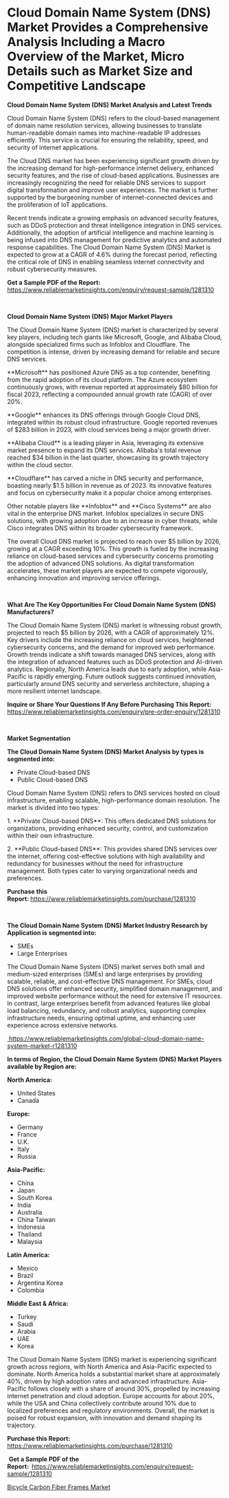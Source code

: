 <p><h1>Cloud Domain Name System (DNS) Market Provides a Comprehensive Analysis Including a Macro Overview of the Market, Micro Details such as Market Size and Competitive Landscape</h1></p><p><strong>Cloud Domain Name System (DNS) Market Analysis and Latest Trends</strong></p>
<p><p>Cloud Domain Name System (DNS) refers to the cloud-based management of domain name resolution services, allowing businesses to translate human-readable domain names into machine-readable IP addresses efficiently. This service is crucial for ensuring the reliability, speed, and security of internet applications. </p><p>The Cloud DNS market has been experiencing significant growth driven by the increasing demand for high-performance internet delivery, enhanced security features, and the rise of cloud-based applications. Businesses are increasingly recognizing the need for reliable DNS services to support digital transformation and improve user experiences. The market is further supported by the burgeoning number of internet-connected devices and the proliferation of IoT applications.</p><p>Recent trends indicate a growing emphasis on advanced security features, such as DDoS protection and threat intelligence integration in DNS services. Additionally, the adoption of artificial intelligence and machine learning is being infused into DNS management for predictive analytics and automated response capabilities. The Cloud Domain Name System (DNS) Market is expected to grow at a CAGR of 4.6% during the forecast period, reflecting the critical role of DNS in enabling seamless internet connectivity and robust cybersecurity measures.</p></p>
<p><strong>Get a Sample PDF of the Report:&nbsp;</strong> <a href="https://www.reliablemarketinsights.com/enquiry/request-sample/1281310?utm_campaign=2187&utm_medium=2&utm_source=Github&utm_content=ia&utm_term=24032025&utm_id=cloud-domain-name-system-dns">https://www.reliablemarketinsights.com/enquiry/request-sample/1281310</a></p>
<p>&nbsp;</p>
<p><strong>Cloud Domain Name System (DNS) Major Market Players</strong></p>
<p><p>The Cloud Domain Name System (DNS) market is characterized by several key players, including tech giants like Microsoft, Google, and Alibaba Cloud, alongside specialized firms such as Infoblox and Cloudflare. The competition is intense, driven by increasing demand for reliable and secure DNS services.</p><p>**Microsoft** has positioned Azure DNS as a top contender, benefiting from the rapid adoption of its cloud platform. The Azure ecosystem continuously grows, with revenue reported at approximately $80 billion for fiscal 2023, reflecting a compounded annual growth rate (CAGR) of over 20%. </p><p>**Google** enhances its DNS offerings through Google Cloud DNS, integrated within its robust cloud infrastructure. Google reported revenues of $283 billion in 2023, with cloud services being a major growth driver.</p><p>**Alibaba Cloud** is a leading player in Asia, leveraging its extensive market presence to expand its DNS services. Alibaba's total revenue reached $34 billion in the last quarter, showcasing its growth trajectory within the cloud sector.</p><p>**Cloudflare** has carved a niche in DNS security and performance, boasting nearly $1.5 billion in revenue as of 2023. Its innovative features and focus on cybersecurity make it a popular choice among enterprises.</p><p>Other notable players like **Infoblox** and **Cisco Systems** are also vital in the enterprise DNS market. Infoblox specializes in secure DNS solutions, with growing adoption due to an increase in cyber threats, while Cisco integrates DNS within its broader cybersecurity framework.</p><p>The overall Cloud DNS market is projected to reach over $5 billion by 2026, growing at a CAGR exceeding 10%. This growth is fueled by the increasing reliance on cloud-based services and cybersecurity concerns promoting the adoption of advanced DNS solutions. As digital transformation accelerates, these market players are expected to compete vigorously, enhancing innovation and improving service offerings.</p></p>
<p>&nbsp;</p>
<p><strong>What Are The Key Opportunities For Cloud Domain Name System (DNS) Manufacturers?</strong></p>
<p><p>The Cloud Domain Name System (DNS) market is witnessing robust growth, projected to reach $5 billion by 2026, with a CAGR of approximately 12%. Key drivers include the increasing reliance on cloud services, heightened cybersecurity concerns, and the demand for improved web performance. Growth trends indicate a shift towards managed DNS services, along with the integration of advanced features such as DDoS protection and AI-driven analytics. Regionally, North America leads due to early adoption, while Asia-Pacific is rapidly emerging. Future outlook suggests continued innovation, particularly around DNS security and serverless architecture, shaping a more resilient internet landscape.</p></p>
<p><strong>Inquire or Share Your Questions If Any Before Purchasing This Report:</strong> <a href="https://www.reliablemarketinsights.com/enquiry/pre-order-enquiry/1281310?utm_campaign=2187&utm_medium=2&utm_source=Github&utm_content=ia&utm_term=24032025&utm_id=cloud-domain-name-system-dns">https://www.reliablemarketinsights.com/enquiry/pre-order-enquiry/1281310</a></p>
<p>&nbsp;</p>
<p><strong>Market Segmentation</strong></p>
<p><strong>The Cloud Domain Name System (DNS) Market Analysis by types is segmented into:</strong></p>
<p><ul><li>Private Cloud-based DNS</li><li>Public Cloud-based DNS</li></ul></p>
<p><p>Cloud Domain Name System (DNS) refers to DNS services hosted on cloud infrastructure, enabling scalable, high-performance domain resolution. The market is divided into two types:</p><p>1. **Private Cloud-based DNS**: This offers dedicated DNS solutions for organizations, providing enhanced security, control, and customization within their own infrastructure.</p><p>2. **Public Cloud-based DNS**: This provides shared DNS services over the internet, offering cost-effective solutions with high availability and redundancy for businesses without the need for infrastructure management. Both types cater to varying organizational needs and preferences.</p></p>
<p><strong>Purchase this Report:&nbsp;</strong><a href="https://www.reliablemarketinsights.com/purchase/1281310?utm_campaign=2187&utm_medium=2&utm_source=Github&utm_content=ia&utm_term=24032025&utm_id=cloud-domain-name-system-dns">https://www.reliablemarketinsights.com/purchase/1281310</a></p>
<p>&nbsp;</p>
<p><strong>The Cloud Domain Name System (DNS) Market Industry Research by Application is segmented into:</strong></p>
<p><ul><li>SMEs</li><li>Large Enterprises</li></ul></p>
<p><p>The Cloud Domain Name System (DNS) market serves both small and medium-sized enterprises (SMEs) and large enterprises by providing scalable, reliable, and cost-effective DNS management. For SMEs, cloud DNS solutions offer enhanced security, simplified domain management, and improved website performance without the need for extensive IT resources. In contrast, large enterprises benefit from advanced features like global load balancing, redundancy, and robust analytics, supporting complex infrastructure needs, ensuring optimal uptime, and enhancing user experience across extensive networks.</p></p>
<p><a href="https://www.reliablemarketinsights.com/global-cloud-domain-name-system-market-r1281310?utm_campaign=2187&utm_medium=2&utm_source=Github&utm_content=ia&utm_term=24032025&utm_id=cloud-domain-name-system-dns">&nbsp;https://www.reliablemarketinsights.com/global-cloud-domain-name-system-market-r1281310</a></p>
<p><strong>In terms of Region, the Cloud Domain Name System (DNS) Market Players available by Region are:</strong></p>
<p>
    <p> <strong> North America: </strong>
        <ul>
            <li>United States</li>
            <li>Canada</li>
        </ul>
        </p> 
    <p> <strong> Europe: </strong>
        <ul>
            <li>Germany</li>
            <li>France</li>
            <li>U.K.</li>
            <li>Italy</li>
            <li>Russia</li>
        </ul>
        </p> 
    <p> <strong> Asia-Pacific: </strong>
        <ul>
            <li>China</li>
            <li>Japan</li>
            <li>South Korea</li>
            <li>India</li>
            <li>Australia</li>
            <li>China Taiwan</li>
            <li>Indonesia</li>
            <li>Thailand</li>
            <li>Malaysia</li>
        </ul>
        </p> 
    <p> <strong> Latin America: </strong>
        <ul>
            <li>Mexico</li>
            <li>Brazil</li>
            <li>Argentina Korea</li>
            <li>Colombia</li>
        </ul>
        </p> 
    <p> <strong> Middle East & Africa: </strong>
        <ul>
            <li>Turkey</li>
            <li>Saudi</li>
            <li>Arabia</li>
            <li>UAE</li>
            <li>Korea</li>
        </ul>
    </p>
    </p>
<p><p>The Cloud Domain Name System (DNS) market is experiencing significant growth across regions, with North America and Asia-Pacific expected to dominate. North America holds a substantial market share at approximately 40%, driven by high adoption rates and advanced infrastructure. Asia-Pacific follows closely with a share of around 30%, propelled by increasing internet penetration and cloud adoption. Europe accounts for about 20%, while the USA and China collectively contribute around 10% due to localized preferences and regulatory environments. Overall, the market is poised for robust expansion, with innovation and demand shaping its trajectory.</p></p>
<p><strong>Purchase this Report: </strong><a href="https://www.reliablemarketinsights.com/purchase/1281310?utm_campaign=2187&utm_medium=2&utm_source=Github&utm_content=ia&utm_term=24032025&utm_id=cloud-domain-name-system-dns">https://www.reliablemarketinsights.com/purchase/1281310</a></p>
<p>&nbsp;<strong>Get a Sample PDF of the Report:&nbsp;&nbsp;</strong><a href="https://www.reliablemarketinsights.com/enquiry/request-sample/1281310?utm_campaign=2187&utm_medium=2&utm_source=Github&utm_content=ia&utm_term=24032025&utm_id=cloud-domain-name-system-dns">https://www.reliablemarketinsights.com/enquiry/request-sample/1281310</a></p>
<p><strong></strong></p>
<p><p><a href="https://github.com/nicoletavirag/Market-Research-Report-List-5/blob/main/bicycle-carbon-fiber-frames-market.md?utm_campaign=2187&utm_medium=2&utm_source=Github&utm_content=ia&utm_term=24032025&utm_id=cloud-domain-name-system-dns">Bicycle Carbon Fiber Frames Market</a></p></p>